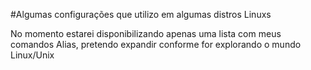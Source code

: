 #Algumas configurações que utilizo em algumas distros Linuxs

No momento estarei disponibilizando apenas uma lista com meus comandos Alias, pretendo expandir conforme for explorando o mundo Linux/Unix
